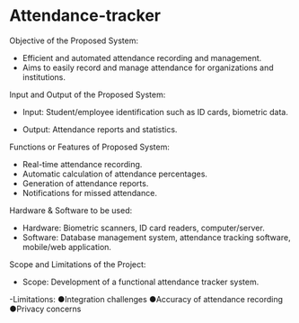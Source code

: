 # Attendance-tracker
Objective of the Proposed System:
- Efficient and automated attendance recording and management.
- Aims to easily record and manage attendance for organizations and institutions.


Input and Output of the Proposed System:
- Input: Student/employee identification such as ID cards, biometric data.

- Output: Attendance reports and statistics.

Functions or Features of Proposed System:

- Real-time attendance recording.
- Automatic calculation of attendance percentages.
- Generation of attendance reports.
- Notifications for missed attendance.

Hardware & Software to be used:
- Hardware: Biometric scanners, ID card readers, computer/server.
- Software: Database management system, attendance tracking software, mobile/web application.

Scope and Limitations of the Project:
- Scope: 
Development of a functional attendance tracker system.

-Limitations: 
●Integration challenges
●Accuracy of attendance recording
●Privacy concerns
